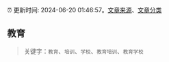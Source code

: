:alarm_clock: 更新时间: 2024-06-20 01:46:57。[文章来源](/README.md)、[文章分类](/TAGS.md)

## 教育


> 关键字：`教育`、`培训`、`学校`、`教育培训`、`教育学校`



